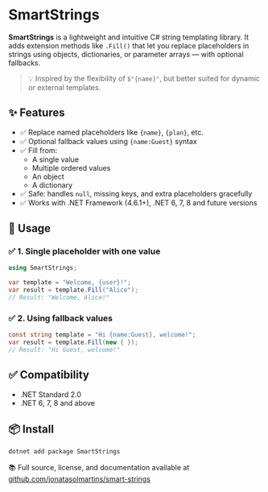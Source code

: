 # SmartStrings

**SmartStrings** is a lightweight and intuitive C# string templating library. It adds extension methods like `.Fill()` that let you replace placeholders in strings using objects, dictionaries, or parameter arrays — with optional fallbacks.

> 💡 Inspired by the flexibility of `$"{name}"`, but better suited for dynamic or external templates.

## ✨ Features

- ✅ Replace named placeholders like `{name}`, `{plan}`, etc.
- ✅ Optional fallback values using `{name:Guest}` syntax
- ✅ Fill from:
  - A single value
  - Multiple ordered values
  - An object
  - A dictionary
- ✅ Safe: handles `null`, missing keys, and extra placeholders gracefully
- ✅ Works with .NET Framework (4.6.1+), .NET 6, 7, 8 and future versions


## 🚀 Usage

### ✅ 1. Single placeholder with one value

```csharp
using SmartStrings;

var template = "Welcome, {user}!";
var result = template.Fill("Alice");
// Result: "Welcome, Alice!"
```

### ✅ 2. Using fallback values

```csharp
const string template = "Hi {name:Guest}, welcome!";
var result = template.Fill(new { });
// Result: "Hi Guest, welcome!"
```

## ✅ Compatibility

- .NET Standard 2.0
- .NET 6, 7, 8 and above

## 📦 Install

```bash
dotnet add package SmartStrings
```

📚 Full source, license, and documentation available at  
[github.com/jonatasolmartins/smart-strings](https://github.com/jonatasolmartins/smart-strings)
